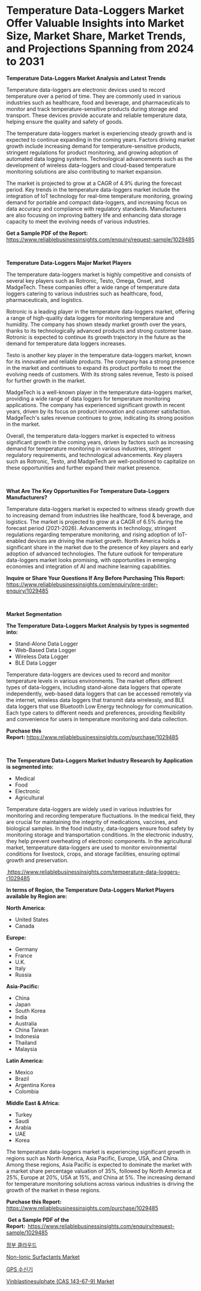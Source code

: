 <p><h1>Temperature Data-Loggers Market Offer Valuable Insights into Market Size, Market Share, Market Trends, and Projections Spanning from 2024 to 2031</h1></p><p><strong>Temperature Data-Loggers Market Analysis and Latest Trends</strong></p>
<p><p>Temperature data-loggers are electronic devices used to record temperature over a period of time. They are commonly used in various industries such as healthcare, food and beverage, and pharmaceuticals to monitor and track temperature-sensitive products during storage and transport. These devices provide accurate and reliable temperature data, helping ensure the quality and safety of goods.</p><p>The temperature data-loggers market is experiencing steady growth and is expected to continue expanding in the coming years. Factors driving market growth include increasing demand for temperature-sensitive products, stringent regulations for product monitoring, and growing adoption of automated data logging systems. Technological advancements such as the development of wireless data-loggers and cloud-based temperature monitoring solutions are also contributing to market expansion.</p><p>The market is projected to grow at a CAGR of 4.9% during the forecast period. Key trends in the temperature data-loggers market include the integration of IoT technology for real-time temperature monitoring, growing demand for portable and compact data-loggers, and increasing focus on data accuracy and compliance with regulatory standards. Manufacturers are also focusing on improving battery life and enhancing data storage capacity to meet the evolving needs of various industries.</p></p>
<p><strong>Get a Sample PDF of the Report:&nbsp;</strong> <a href="https://www.reliablebusinessinsights.com/enquiry/request-sample/1029485">https://www.reliablebusinessinsights.com/enquiry/request-sample/1029485</a></p>
<p>&nbsp;</p>
<p><strong>Temperature Data-Loggers Major Market Players</strong></p>
<p><p>The temperature data-loggers market is highly competitive and consists of several key players such as Rotronic, Testo, Omega, Onset, and MadgeTech. These companies offer a wide range of temperature data loggers catering to various industries such as healthcare, food, pharmaceuticals, and logistics.</p><p>Rotronic is a leading player in the temperature data-loggers market, offering a range of high-quality data loggers for monitoring temperature and humidity. The company has shown steady market growth over the years, thanks to its technologically advanced products and strong customer base. Rotronic is expected to continue its growth trajectory in the future as the demand for temperature data loggers increases.</p><p>Testo is another key player in the temperature data-loggers market, known for its innovative and reliable products. The company has a strong presence in the market and continues to expand its product portfolio to meet the evolving needs of customers. With its strong sales revenue, Testo is poised for further growth in the market.</p><p>MadgeTech is a well-known player in the temperature data-loggers market, providing a wide range of data loggers for temperature monitoring applications. The company has experienced significant growth in recent years, driven by its focus on product innovation and customer satisfaction. MadgeTech's sales revenue continues to grow, indicating its strong position in the market.</p><p>Overall, the temperature data-loggers market is expected to witness significant growth in the coming years, driven by factors such as increasing demand for temperature monitoring in various industries, stringent regulatory requirements, and technological advancements. Key players such as Rotronic, Testo, and MadgeTech are well-positioned to capitalize on these opportunities and further expand their market presence.</p></p>
<p>&nbsp;</p>
<p><strong>What Are The Key Opportunities For Temperature Data-Loggers Manufacturers?</strong></p>
<p><p>Temperature data-loggers market is expected to witness steady growth due to increasing demand from industries like healthcare, food & beverage, and logistics. The market is projected to grow at a CAGR of 6.5% during the forecast period (2021-2026). Advancements in technology, stringent regulations regarding temperature monitoring, and rising adoption of IoT-enabled devices are driving the market growth. North America holds a significant share in the market due to the presence of key players and early adoption of advanced technologies. The future outlook for temperature data-loggers market looks promising, with opportunities in emerging economies and integration of AI and machine learning capabilities.</p></p>
<p><strong>Inquire or Share Your Questions If Any Before Purchasing This Report:</strong> <a href="https://www.reliablebusinessinsights.com/enquiry/pre-order-enquiry/1029485">https://www.reliablebusinessinsights.com/enquiry/pre-order-enquiry/1029485</a></p>
<p>&nbsp;</p>
<p><strong>Market Segmentation</strong></p>
<p><strong>The Temperature Data-Loggers Market Analysis by types is segmented into:</strong></p>
<p><ul><li>Stand-Alone Data Logger</li><li>Web-Based Data Logger</li><li>Wireless Data Logger</li><li>BLE Data Logger</li></ul></p>
<p><p>Temperature data-loggers are devices used to record and monitor temperature levels in various environments. The market offers different types of data-loggers, including stand-alone data loggers that operate independently, web-based data loggers that can be accessed remotely via the internet, wireless data loggers that transmit data wirelessly, and BLE data loggers that use Bluetooth Low Energy technology for communication. Each type caters to different needs and preferences, providing flexibility and convenience for users in temperature monitoring and data collection.</p></p>
<p><strong>Purchase this Report:&nbsp;</strong><a href="https://www.reliablebusinessinsights.com/purchase/1029485">https://www.reliablebusinessinsights.com/purchase/1029485</a></p>
<p>&nbsp;</p>
<p><strong>The Temperature Data-Loggers Market Industry Research by Application is segmented into:</strong></p>
<p><ul><li>Medical</li><li>Food</li><li>Electronic</li><li>Agricultural</li></ul></p>
<p><p>Temperature data-loggers are widely used in various industries for monitoring and recording temperature fluctuations. In the medical field, they are crucial for maintaining the integrity of medications, vaccines, and biological samples. In the food industry, data-loggers ensure food safety by monitoring storage and transportation conditions. In the electronic industry, they help prevent overheating of electronic components. In the agricultural market, temperature data-loggers are used to monitor environmental conditions for livestock, crops, and storage facilities, ensuring optimal growth and preservation.</p></p>
<p><a href="https://www.reliablebusinessinsights.com/temperature-data-loggers-r1029485">&nbsp;https://www.reliablebusinessinsights.com/temperature-data-loggers-r1029485</a></p>
<p><strong>In terms of Region, the Temperature Data-Loggers Market Players available by Region are:</strong></p>
<p>
    <p> <strong> North America: </strong>
        <ul>
            <li>United States</li>
            <li>Canada</li>
        </ul>
        </p> 
    <p> <strong> Europe: </strong>
        <ul>
            <li>Germany</li>
            <li>France</li>
            <li>U.K.</li>
            <li>Italy</li>
            <li>Russia</li>
        </ul>
        </p> 
    <p> <strong> Asia-Pacific: </strong>
        <ul>
            <li>China</li>
            <li>Japan</li>
            <li>South Korea</li>
            <li>India</li>
            <li>Australia</li>
            <li>China Taiwan</li>
            <li>Indonesia</li>
            <li>Thailand</li>
            <li>Malaysia</li>
        </ul>
        </p> 
    <p> <strong> Latin America: </strong>
        <ul>
            <li>Mexico</li>
            <li>Brazil</li>
            <li>Argentina Korea</li>
            <li>Colombia</li>
        </ul>
        </p> 
    <p> <strong> Middle East & Africa: </strong>
        <ul>
            <li>Turkey</li>
            <li>Saudi</li>
            <li>Arabia</li>
            <li>UAE</li>
            <li>Korea</li>
        </ul>
    </p>
    </p>
<p><p>The temperature data-loggers market is experiencing significant growth in regions such as North America, Asia Pacific, Europe, USA, and China. Among these regions, Asia Pacific is expected to dominate the market with a market share percentage valuation of 35%, followed by North America at 25%, Europe at 20%, USA at 15%, and China at 5%. The increasing demand for temperature monitoring solutions across various industries is driving the growth of the market in these regions.</p></p>
<p><strong>Purchase this Report: </strong><a href="https://www.reliablebusinessinsights.com/purchase/1029485">https://www.reliablebusinessinsights.com/purchase/1029485</a></p>
<p>&nbsp;<strong>Get a Sample PDF of the Report:&nbsp;&nbsp;</strong><a href="https://www.reliablebusinessinsights.com/enquiry/request-sample/1029485">https://www.reliablebusinessinsights.com/enquiry/request-sample/1029485</a></p>
<p><strong></strong></p>
<p><p><a href="https://github.com/valroy852/Market-Research-Report-List-1/blob/main/748190278658.md">정부 클라우드</a></p><p><a href="https://github.com/kathiaseamanalvaradovlprc2h/Market-Research-Report-List-2/blob/main/non-ionic-surfactants-market.md">Non-Ionic Surfactants Market</a></p><p><a href="https://github.com/RonSpencer61/Market-Research-Report-List-1/blob/main/797809078659.md">GPS 수신기</a></p><p><a href="https://github.com/EbonyHane1955/Market-Research-Report-List-1/blob/main/vinblastinesulphate-cas-143-67-9-market.md">Vinblastinesulphate (CAS 143-67-9) Market</a></p></p>